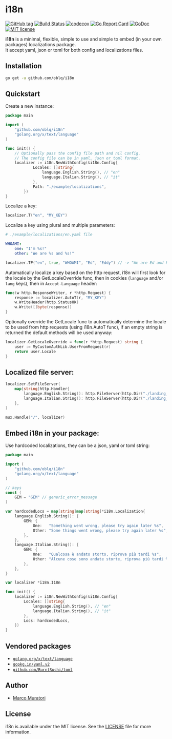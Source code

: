 # i18n

[![GitHub tag](https://img.shields.io/github/tag/oblq/i18n.svg)](https://github.com/oblq/i18n)
[![Build Status](https://travis-ci.org/oblq/i18n.svg?branch=master)](https://travis-ci.org/oblq/i18n)
[![codecov](https://codecov.io/gh/oblq/i18n/branch/master/graph/badge.svg)](https://codecov.io/gh/oblq/i18n)
[![Go Report Card](https://goreportcard.com/badge/github.com/oblq/i18n)](https://goreportcard.com/report/github.com/oblq/i18n)
[![GoDoc](https://godoc.org/github.com/oblq/i18n?status.svg)](https://godoc.org/github.com/oblq/i18n)
[![MIT license](https://img.shields.io/badge/License-MIT-blue.svg)](https://lbesson.mit-license.org/)

**i18n** is a minimal, flexible, simple to use and simple to embed (in your own packages) localizations package.  
It accept yaml, json or toml for both config and localizations files.

## Installation

```sh
go get -u github.com/oblq/i18n
```

## Quickstart

Create a new instance:
```go
package main

import (
	"github.com/oblq/i18n"
	"golang.org/x/text/language"
)

func init() {
	// Optionally pass the config file path and nil config.
	// The config file can be in yaml, json or toml format.
	localizer := i18n.NewWithConfig(&i18n.Config{
            Locales: []string{
                language.English.String(), // "en"
                language.Italian.String(), // "it"
            },
            Path: "./example/localizations",
        })	
}
```


Localize a key:
```go
localizer.T("en", "MY_KEY")
```


Localize a key using plural and multiple parameters:  
```yaml
# ./example/localizations/en.yaml file

WHOAMI: 
    one: "I'm %s!"
    other: "We are %s and %s!"
```

```go
localizer.TP("en", true, "WHOAMI", "Ed", "Eddy") // -> "We are Ed and Eddy!"
```


Automatically localize a key based on the http request, i18n will first look for the locale by the GetLocaleOverride func, then in cookies (`language` and/or `lang` keys), then in `Accept-Language` header:

```go
func(w http.ResponseWriter, r *http.Request) {
	response := localizer.AutoT(r, "MY_KEY")
	w.WriteHeader(http.StatusOK)
	w.Write([]byte(response))
}
```


Optionally override the GetLocale func to automatically determine the locale to be used from http requests (using i18n.AutoT func), if an empty string is returned the default methods will be used anyway:
```go
localizer.GetLocaleOverride = func(r *http.Request) string {
    user := MyCustomAuthLib.UserFromRequest(r)
    return user.Locale
}
```          


## Localized file server:

```go
localizer.SetFileServer(
    map[string]http.Handler{
        language.English.String(): http.FileServer(http.Dir("./landing_en")),
        language.Italian.String(): http.FileServer(http.Dir("./landing_it")),
    }, 
)

mux.Handle("/", localizer)
```

## Embed i18n in your package:

Use hardcoded localizations, they can be a json, yaml or toml string:
```go
package main

import (
	"github.com/oblq/i18n"
	"golang.org/x/text/language"
)

// keys
const (
	GEM = "GEM" // generic_error_message
)

var hardcodedLocs = map[string]map[string]*i18n.Localization{
	language.English.String(): {
		GEM: {
			One:   "Something went wrong, please try again later %s",
			Other: "Some things went wrong, please try again later %s",
		},
	},
	language.Italian.String(): {
		GEM: {
			One:   "Qualcosa è andato storto, riprova più tardi %s",
			Other: "Alcune cose sono andate storte, riprova più tardi %s",
		},
	},
}

var localizer *i18n.I18n

func init() {
	localizer := i18n.NewWithConfig(&i18n.Config{
		Locales: []string{
			language.English.String(), // "en"
			language.Italian.String(), // "it"
		},
		Locs: hardcodedLocs,
	})
}
```

## Vendored packages

- [`golang.org/x/text/language`](golang.org/x/text/language)
- [`gopkg.in/yaml.v2`](https://github.com/go-yaml/yaml)  
- [`github.com/BurntSushi/toml`](https://github.com/BurntSushi/toml)

## Author

- [Marco Muratori](mailto:marcomrtr@gmail.com) 

## License

i18n is available under the MIT license. See the [LICENSE](./LICENSE) file for more information.
